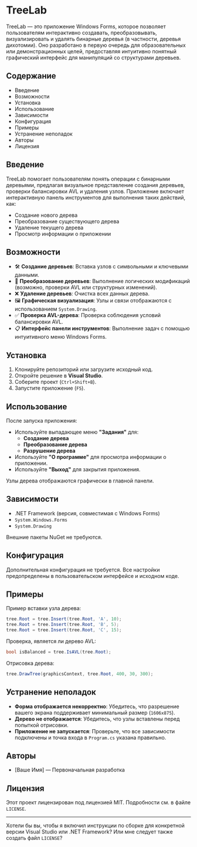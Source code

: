 # TreeLab

TreeLab — это приложение Windows Forms, которое позволяет пользователям интерактивно создавать, преобразовывать, визуализировать и удалять бинарные деревья (в частности, деревья дихотомии). Оно разработано в первую очередь для образовательных или демонстрационных целей, предоставляя интуитивно понятный графический интерфейс для манипуляций со структурами деревьев.

## Содержание
* Введение
* Возможности
* Установка
* Использование
* Зависимости
* Конфигурация
* Примеры
* Устранение неполадок
* Авторы
* Лицензия

## Введение

TreeLab помогает пользователям понять операции с бинарными деревьями, предлагая визуальное представление создания деревьев, проверки балансировки AVL и удаления узлов. Приложение включает интерактивную панель инструментов для выполнения таких действий, как:

* Создание нового дерева
* Преобразование существующего дерева
* Удаление текущего дерева
* Просмотр информации о приложении

## Возможности

* 🛠 **Создание деревьев**: Вставка узлов с символьными и ключевыми данными.
* 🔄 **Преобразование деревьев**: Выполнение логических модификаций (возможно, проверки AVL или структурных изменений).
* ❌ **Удаление деревьев**: Очистка всех данных дерева.
* 🖼 **Графическая визуализация**: Узлы и связи отображаются с использованием `System.Drawing`.
* ✅ **Проверка AVL-дерева**: Проверка соблюдения условий балансировки AVL.
* 📋 **Интерфейс панели инструментов**: Выполнение задач с помощью интуитивного меню Windows Forms.

## Установка

1. Клонируйте репозиторий или загрузите исходный код.
2. Откройте решение в **Visual Studio**.
3. Соберите проект (`Ctrl+Shift+B`).
4. Запустите приложение (`F5`).

## Использование

После запуска приложения:

* Используйте выпадающее меню **"Задания"** для:
  * **Создание дерева**
  * **Преобразование дерева**
  * **Разрушение дерева**
* Используйте **"О программе"** для просмотра информации о приложении.
* Используйте **"Выход"** для закрытия приложения.

Узлы дерева отображаются графически в главной панели.

## Зависимости

* .NET Framework (версия, совместимая с Windows Forms)
* `System.Windows.Forms`
* `System.Drawing`

Внешние пакеты NuGet не требуются.

## Конфигурация

Дополнительная конфигурация не требуется. Все настройки предопределены в пользовательском интерфейсе и исходном коде.

## Примеры

Пример вставки узла дерева:

```csharp
tree.Root = tree.Insert(tree.Root, 'A', 10);
tree.Root = tree.Insert(tree.Root, 'B', 5);
tree.Root = tree.Insert(tree.Root, 'C', 15);
```

Проверка, является ли дерево AVL:

```csharp
bool isBalanced = tree.IsAVL(tree.Root);
```

Отрисовка дерева:

```csharp
tree.DrawTree(graphicsContext, tree.Root, 400, 30, 300);
```

## Устранение неполадок

* **Форма отображается некорректно**: Убедитесь, что разрешение вашего экрана поддерживает минимальный размер (`1606x875`).
* **Дерево не отображается**: Убедитесь, что узлы вставлены перед попыткой отрисовки.
* **Приложение не запускается**: Проверьте, что все зависимости подключены и точка входа в `Program.cs` указана правильно.

## Авторы

* [Ваше Имя] — Первоначальная разработка

## Лицензия

Этот проект лицензирован под лицензией MIT. Подробности см. в файле `LICENSE`.

---

Хотели бы вы, чтобы я включил инструкции по сборке для конкретной версии Visual Studio или .NET Framework? Или мне следует также создать файл `LICENSE`?
